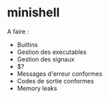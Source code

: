 # minishell

A faire :
- Builtins
- Gestion des executables
- Gestion des signaux
- $?
- Messages d'erreur conformes
- Codes de sortie conformes
- Memory leaks